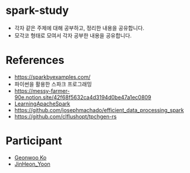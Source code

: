 # spark-study

- 각자 같은 주제에 대해 공부하고, 정리한 내용을 공유합니다.
- 모각코 형태로 모여서 각자 공부한 내용을 공유합니다.

# References

- <https://sparkbyexamples.com/>
- 파이썬을 활용한 스파크 프로그래밍
- <https://messy-farmer-90e.notion.site/42f68f5632ca4d3194d0be47a1ec0809>
- [LearningApacheSpark](https://runawayhorse001.github.io/LearningApacheSpark/pyspark.pdf)
- <https://github.com/josephmachado/efficient_data_processing_spark>
- <https://github.com/clflushopt/tpchgen-rs>

# Participant

- [Geonwoo Ko](https://github.com/geonwooko)
- [JinHeon_Yoon](https://github.com/yjinheon)
